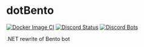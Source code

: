 # dotBento
[![Docker Image CI](https://github.com/thebentobot/dotBento/actions/workflows/dotnet.yml/badge.svg?branch=master)](https://github.com/thebentobot/dotBento/actions/workflows/dotnet.yml)
[![Discord Status](https://top.gg/api/widget/status/787041583580184609.svg?noavatar=true)](https://top.gg/bot/787041583580184609)
[![Discord Bots](https://top.gg/api/widget/servers/787041583580184609.svg?noavatar=true)](https://top.gg/bot/787041583580184609)

.NET rewrite of Bento bot
